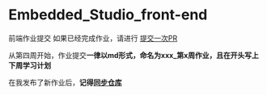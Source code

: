 # Embedded_Studio_front-end
前端作业提交
如果已经完成作业，请进行 [提交一次PR](https://github.com/jxx-sixhh/Embedded_Studio_front-end/blob/master/20220317-%E6%8F%90%E4%BA%A4%E4%B8%80%E6%AC%A1PR.md)

从第四周开始，作业提交**一律以md形式，命名为xxx_第x周作业，且在开头写上下周学习计划**


在我发布了新作业后，**记得[同步仓库](https://github.com/jxx-sixhh/Embedded_Studio_front-end/blob/master/20220409%20-%E5%90%8C%E6%AD%A5fork%E7%9A%84%E4%BB%93%E5%BA%93.md)**
